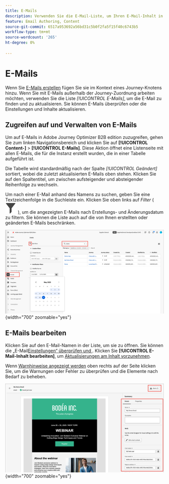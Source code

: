 ```yaml
---
title: E-Mails
description: Verwenden Sie die E-Mail-Liste, um Ihren E-Mail-Inhalt in Adobe Journey Optimizer B2B edition zu verwalten. Sie können E-Mails in Ihren Journey einfach bewerten und aktualisieren.
feature: Email Authoring, Content
source-git-commit: 6517a953692a56bd31c5b0f2fa5f15f40c6743b5
workflow-type: tm+mt
source-wordcount: '265'
ht-degree: 0%

---
```


# E-Mails

Wenn Sie [E-Mails erstellen](./add-email.md) fügen Sie sie im Kontext eines Journey-Knotens hinzu. Wenn Sie mit E-Mails außerhalb der Journey-Zuordnung arbeiten möchten, verwenden Sie die Liste _[!UICONTROL E-Mails]_, um die E-Mail zu finden und zu aktualisieren. Sie können E-Mails überprüfen oder die Einstellungen und Inhalte aktualisieren.

## Zugreifen auf und Verwalten von E-Mails

Um auf E-Mails in Adobe Journey Optimizer B2B edition zuzugreifen, gehen Sie zum linken Navigationsbereich und klicken Sie auf **[!UICONTROL Content-]** > **[!UICONTROL E-Mails]**. Diese Aktion öffnet eine Listenseite mit allen E-Mails, die für die Instanz erstellt wurden, die in einer Tabelle aufgeführt ist.

Die Tabelle wird standardmäßig nach der Spalte _[!UICONTROL Geändert]_ sortiert, wobei die zuletzt aktualisierten E-Mails oben stehen. Klicken Sie auf den Spaltentitel, um zwischen aufsteigender und absteigender Reihenfolge zu wechseln.

Um nach einer E-Mail anhand des Namens zu suchen, geben Sie eine Textzeichenfolge in die Suchleiste ein. Klicken Sie oben links auf _Filter_ ( ![Filtersymbol](../assets/do-not-localize/icon-filter.svg) ), um die angezeigten E-Mails nach Erstellungs- und Änderungsdatum zu filtern. Sie können die Liste auch auf die von Ihnen erstellten oder geänderten E-Mails beschränken.

![Greifen Sie auf die E-Mail-Vorlagenbibliothek zu und filtern Sie nach Name und Datum](./assets/emails-list-filtered.png){width="700" zoomable="yes"}

## E-Mails bearbeiten

Klicken Sie auf den E-Mail-Namen in der Liste, um sie zu öffnen. Sie können die „E-Mail[Einstellungen“ überprüfen und ](./add-email.md#define-the-email-settings). Klicken Sie **[!UICONTROL E-Mail-Inhalt bearbeiten]**, um [Aktualisierungen am Inhalt vorzunehmen](./email-authoring.md).

Wenn [Warnhinweise angezeigt werden](./add-email.md#check-alerts) oben rechts auf der Seite klicken Sie, um die Warnungen oder Fehler zu überprüfen und die Elemente nach Bedarf zu beheben.

![Öffnen Sie die E-Mail, um Aktualisierungen vorzunehmen](./assets/email-open-update.png){width="700" zoomable="yes"}
